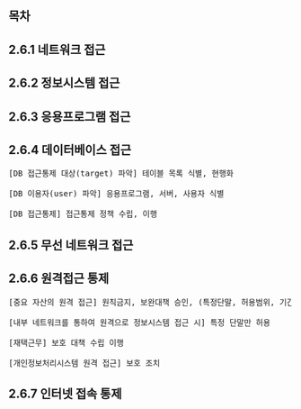 ## 목차

## 2.6.1 네트워크 접근

## 2.6.2 정보시스템 접근

## 2.6.3 응용프로그램 접근

## 2.6.4 데이터베이스 접근

<pre>
[DB 접근통제 대상(target) 파악] 테이블 목록 식별, 현행화 <br> 
[DB 이용자(user) 파악] 응용프로그램, 서버, 사용자 식별 <br>
[DB 접근통제] 접근통제 정책 수립, 이행
</pre>



## 2.6.5 무선 네트워크 접근

## 2.6.6 원격접근 통제

<pre>
[중요 자산의 원격 접근] 원칙금지, 보완대책 승인, (특정단말, 허용범위, 기간한정) <br>
[내부 네트워크를 통하여 원격으로 정보시스템 접근 시] 특정 단말만 허용 <br>
[재택근무] 보호 대책 수립 이행<br>
[개인정보처리시스템 원격 접근] 보호 조치
</pre>

## 2.6.7 인터넷 접속 통제